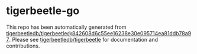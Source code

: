 # tigerbeetle-go
This repo has been automatically generated from [tigerbeetledb/tigerbeetle@842608d6c55ee16238e30e095714ea81ddb78a97](https://github.com/tigerbeetledb/tigerbeetle/commit/842608d6c55ee16238e30e095714ea81ddb78a97). Please see [tigerbeetledb/tigerbeetle](https://github.com/tigerbeetledb/tigerbeetle) for documentation and contributions.
